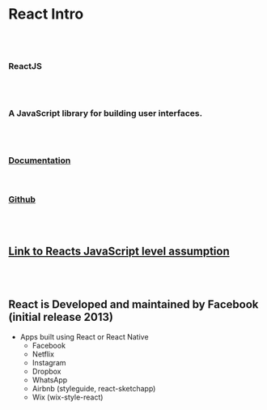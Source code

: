 # React Intro

<br />
<br />

### ReactJS

<br />
<br />

### A JavaScript library for building user interfaces.

<br />
<br />

### [Documentation](https://reactjs.org/)

<br />

### [Github](https://github.com/facebook/react)

<br />
<br />

## [Link to Reacts JavaScript level assumption](https://developer.mozilla.org/en-US/docs/Web/JavaScript/A_re-introduction_to_JavaScript)

<br />
<br />

## React is Developed and maintained by Facebook (initial release 2013)

* Apps built using React or React Native
  * Facebook
  * Netflix
  * Instagram
  * Dropbox
  * WhatsApp
  * Airbnb (styleguide, react-sketchapp)
  * Wix (wix-style-react)
